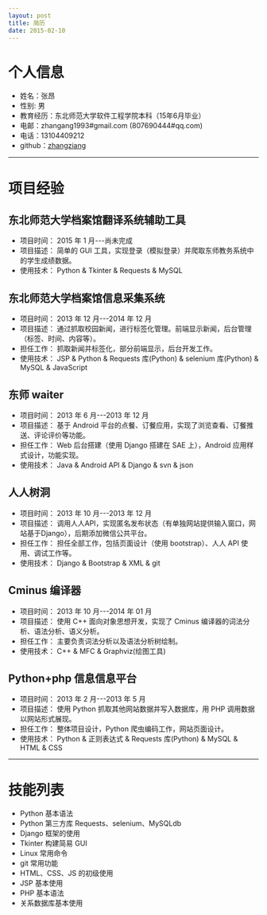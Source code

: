 ```yaml
---
layout: post
title: 简历
date: 2015-02-10
---
```

# 个人信息

- 姓名：张昂
- 性别: 男
- 教育经历：东北师范大学软件工程学院本科（15年6月毕业）
- 电邮：zhangang1993#gmail.com (807690444#qq.com)
- 电话：13104409212
- github：[zhangziang](https://github.com/zhangziang)

- - -

# 项目经验

## 东北师范大学档案馆翻译系统辅助工具

- 项目时间： 2015 年 1 月---尚未完成
- 项目描述： 简单的 GUI 工具，实现登录（模拟登录）并爬取东师教务系统中的学生成绩数据。
- 使用技术： Python & Tkinter & Requests & MySQL

## 东北师范大学档案馆信息采集系统

- 项目时间： 2013 年 12 月---2014 年 12 月
- 项目描述： 通过抓取校园新闻，进行标签化管理。前端显示新闻，后台管理（标签、时间、内容等）。
- 担任工作： 抓取新闻并标签化，部分前端显示，后台开发工作。
- 使用技术： JSP & Python & Requests 库(Python) & selenium 库(Python) & MySQL & JavaScript

## 东师 waiter

- 项目时间： 2013 年 6 月---2013 年 12 月
- 项目描述： 基于 Android 平台的点餐、订餐应用，实现了浏览查看、订餐推送、评论评价等功能。
- 担任工作： Web 后台搭建（使用 Django 搭建在 SAE 上），Android 应用样式设计，功能实现。
- 使用技术： Java & Android API & Django & svn & json

## 人人树洞

- 项目时间： 2013 年 10 月---2013 年 12 月
- 项目描述： 调用人人API，实现匿名发布状态（有单独网站提供输入窗口，网站基于Django），后期添加微信公共平台。
- 担任工作： 担任全部工作，包括页面设计（使用 bootstrap）、人人 API 使用、调试工作等。
- 使用技术： Django & Bootstrap & XML & git

## Cminus 编译器

- 项目时间： 2013 年 10 月---2014 年 01 月
- 项目描述： 使用 C++ 面向对象思想开发，实现了 Cminus 编译器的词法分析、语法分析、语义分析。
- 担任工作： 主要负责词法分析以及语法分析树绘制。
- 使用技术： C++ & MFC & Graphviz(绘图工具)

## Python+php 信息信息平台

- 项目时间： 2013 年 2 月---2013 年 5 月
- 项目描述： 使用 Python 抓取其他网站数据并写入数据库，用 PHP 调用数据以网站形式展现。
- 担任工作： 整体项目设计，Python 爬虫编码工作，网站页面设计。
- 使用技术： Python & 正则表达式 & Requests 库(Python) & MySQL & HTML & CSS

- - -

# 技能列表

- Python 基本语法
- Python 第三方库 Requests、selenium、MySQLdb
- Django 框架的使用
- Tkinter 构建简易 GUI
- Linux 常用命令
- git 常用功能
- HTML、CSS、JS 的初级使用
- JSP 基本使用
- PHP 基本语法
- 关系数据库基本使用
